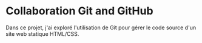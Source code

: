# Collaboration Git and GitHub
Dans ce projet, j'ai exploré l'utilisation de Git pour gérer le code source d'un site web statique HTML/CSS.
